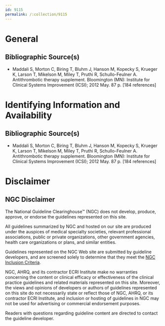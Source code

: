 ```yaml
---
id: 9115
permalink: /:collection/9115
---
```


# General

## Bibliographic Source(s)

- Maddali S, Morton C, Biring T, Bluhm J, Hanson M, Kopecky S, Krueger K, Larson T, Mikelson M, Miley T, Pruthi R, Schullo-Feulner A. Antithrombotic therapy supplement. Bloomington (MN): Institute for Clinical Systems Improvement (ICSI); 2012 May. 87 p. [184 references]

# Identifying Information and Availability

## Bibliographic Source(s)

- Maddali S, Morton C, Biring T, Bluhm J, Hanson M, Kopecky S, Krueger K, Larson T, Mikelson M, Miley T, Pruthi R, Schullo-Feulner A. Antithrombotic therapy supplement. Bloomington (MN): Institute for Clinical Systems Improvement (ICSI); 2012 May. 87 p. [184 references]

# Disclaimer

## NGC Disclaimer

The National Guideline Clearinghouse™ (NGC) does not develop, produce, approve, or endorse the guidelines represented on this site.

All guidelines summarized by NGC and hosted on our site are produced under the auspices of medical specialty societies, relevant professional associations, public or private organizations, other government agencies, health care organizations or plans, and similar entities.

Guidelines represented on the NGC Web site are submitted by guideline developers, and are screened solely to determine that they meet the [NGC Inclusion Criteria](/help-and-about/summaries/inclusion-criteria).

NGC, AHRQ, and its contractor ECRI Institute make no warranties concerning the content or clinical efficacy or effectiveness of the clinical practice guidelines and related materials represented on this site. Moreover, the views and opinions of developers or authors of guidelines represented on this site do not necessarily state or reflect those of NGC, AHRQ, or its contractor ECRI Institute, and inclusion or hosting of guidelines in NGC may not be used for advertising or commercial endorsement purposes.

Readers with questions regarding guideline content are directed to contact the guideline developer.

